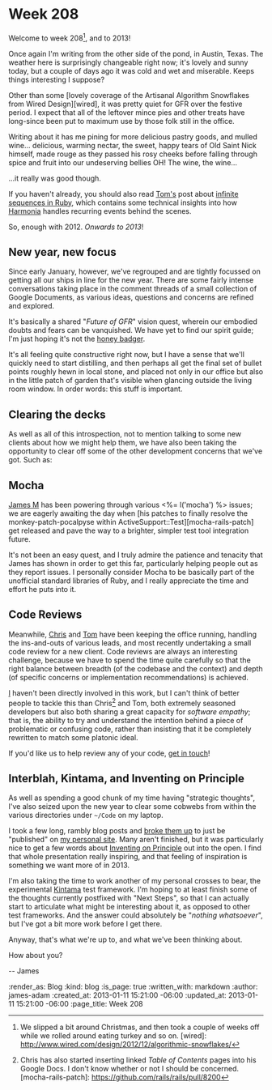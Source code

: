 Week 208
========

Welcome to week 208[^208], and to 2013!

Once again I'm writing from the other side of the pond, in Austin, Texas. The weather here is surprisingly changeable right now; it's lovely and sunny today, but a couple of days ago it was cold and wet and miserable. Keeps things interesting I suppose?

Other than some [lovely coverage of the Artisanal Algorithm Snowflakes from Wired Design][wired], it was pretty quiet for GFR over the festive period. I expect that all of the leftover mince pies and other treats have long-since been put to maximum use by those folk still in the office.

Writing about it has me pining for more delicious pastry goods, and mulled wine... delicious, warming nectar, the sweet, happy tears of Old Saint Nick himself, made rouge as they passed his rosy cheeks before falling through spice and fruit into our undeserving bellies OH! The wine, the wine...

...it really was good though.

If you haven't already, you should also read [Tom's](/tom-ward) post about [infinite sequences in Ruby](http://tomafro.net/2012/12/infinite-sequences-in-ruby), which contains some technical insights into how [Harmonia](https://harmonia.io) handles recurring events behind the scenes.

So, enough with 2012. *Onwards to 2013*!


New year, new focus
-------

Since early January, however, we've regrouped and are tightly focussed on getting all our ships in line for the new year. There are some fairly intense conversations taking place in the comment threads of a small collection of Google Documents, as various ideas, questions and concerns are refined and explored.

It's basically a shared "*Future of GFR*" vision quest, wherein our embodied doubts and fears can be vanquished. We have yet to find our spirit guide; I'm just hoping it's not the [honey badger](http://www.youtube.com/watch?v=4r7wHMg5Yjg).

It's all feeling quite constructive right now, but I have a sense that we'll quickly need to start distilling, and then perhaps all get the final set of bullet points roughly hewn in local stone, and placed not only in our office but also in the little patch of garden that's visible when glancing outside the living room window. In order words: this stuff is important.


Clearing the decks
--------

As well as all of this introspection, not to mention talking to some new clients about how we might help them, we have also been taking the opportunity to clear off some of the other development concerns that we've got. Such as:


## Mocha

[James M](/james-mead) has been powering through various <%= l('mocha') %> issues; we are eagerly awaiting the day when [his patches to finally resolve the monkey-patch-pocalpyse within ActiveSupport::Test][mocha-rails-patch] get released and pave the way to a brighter, simpler test tool integration future.

It's not been an easy quest, and I truly admire the patience and tenacity that James has shown in order to get this far, particularly helping people out as they report issues. I personally consider Mocha to be basically part of the unofficial standard libraries of Ruby, and I really appreciate the time and effort he puts into it.


## Code Reviews

Meanwhile, [Chris](/chris-roos) and [Tom](/tom-ward) have been keeping the office running, handling the ins-and-outs of various leads, and most recently undertaking a small code review for a new client. Code reviews are always an interesting challenge, because we have to spend the time quite carefully so that the right balance between breadth (of the codebase and the context) and depth (of specific concerns or implementation recommendations) is achieved.

[I](/james-adam) haven't been directly involved in this work, but I can't think of better people to tackle this than Chris[^toc] and Tom, both extremely seasoned developers but also both sharing a great capacity for *software empathy*; that is, the ability to try and understand the intention behind a piece of problematic or confusing code, rather than insisting that it be completely rewritten to match some platonic ideal.

If you'd like us to help review any of your code, <a href="/#contact">get in touch</a>!


## Interblah, Kintama, and Inventing on Principle

As well as spending a good chunk of my time having "strategic thoughts", I've also seized upon the new year to clear some cobwebs from within the various directories under `~/Code` on my laptop.

I took a few long, rambly blog posts and [broke them up](http://interblah.net/blog-posts-i-will-never-finish) to just be "published" on [my personal site](http://interblah.net). Many aren't finished, but it was particularly nice to get a few words about [Inventing on Principle](http://interblah.net/inventing-on-principle) out into the open. I find that whole presentation really inspiring, and that feeling of inspiration is something we want more of in 2013.

I'm also taking the time to work another of my personal crosses to bear, the experimental [Kintama](http://interblah.net/kintama) test framework. I'm hoping to at least finish some of the thoughts currently postfixed with "Next Steps", so that I can actually start to articulate what might be interesting about it, as opposed to other test frameworks. And the answer could absolutely be "*nothing whatsoever*", but I've got a bit more work before I get there.


Anyway, that's what we're up to, and what we've been thinking about.

How about you?

-- James


[^208]: We slipped a bit around Christmas, and then took a couple of weeks off while we rolled around eating turkey and so on.
[wired]: http://www.wired.com/design/2012/12/algorithmic-snowflakes/
[^toc]: Chris has also started inserting linked *Table of Contents* pages into his Google Docs. I don't know whether or not I should be concerned.
[mocha-rails-patch]: https://github.com/rails/rails/pull/8200

:render_as: Blog
:kind: blog
:is_page: true
:written_with: markdown
:author: james-adam
:created_at: 2013-01-11 15:21:00 -06:00
:updated_at: 2013-01-11 15:21:00 -06:00
:page_title: Week 208
